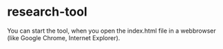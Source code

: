 # research-tool

You can start the tool, when you open the index.html file in a webbrowser (like Google Chrome, Internet Explorer).